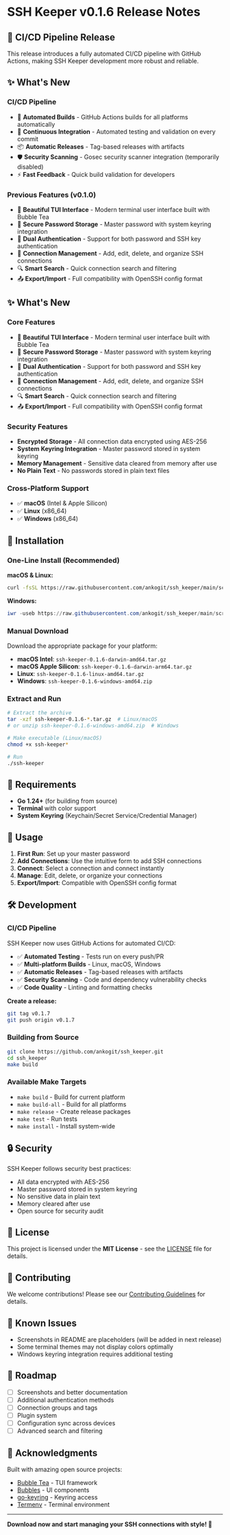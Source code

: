 # SSH Keeper v0.1.6 Release Notes

## 🎉 CI/CD Pipeline Release

This release introduces a fully automated CI/CD pipeline with GitHub Actions, making SSH Keeper development more robust and reliable.

## ✨ What's New

### CI/CD Pipeline

- 🚀 **Automated Builds** - GitHub Actions builds for all platforms automatically
- 🔄 **Continuous Integration** - Automated testing and validation on every commit
- 📦 **Automatic Releases** - Tag-based releases with artifacts
- 🛡️ **Security Scanning** - Gosec security scanner integration (temporarily disabled)
- ⚡ **Fast Feedback** - Quick build validation for developers

### Previous Features (v0.1.0)

- 🎨 **Beautiful TUI Interface** - Modern terminal user interface built with Bubble Tea
- 🔐 **Secure Password Storage** - Master password with system keyring integration
- 🔑 **Dual Authentication** - Support for both password and SSH key authentication
- 📁 **Connection Management** - Add, edit, delete, and organize SSH connections
- 🔍 **Smart Search** - Quick connection search and filtering
- 📤 **Export/Import** - Full compatibility with OpenSSH config format

## ✨ What's New

### Core Features

- 🎨 **Beautiful TUI Interface** - Modern terminal user interface built with Bubble Tea
- 🔐 **Secure Password Storage** - Master password with system keyring integration
- 🔑 **Dual Authentication** - Support for both password and SSH key authentication
- 📁 **Connection Management** - Add, edit, delete, and organize SSH connections
- 🔍 **Smart Search** - Quick connection search and filtering
- 📤 **Export/Import** - Full compatibility with OpenSSH config format

### Security Features

- **Encrypted Storage** - All connection data encrypted using AES-256
- **System Keyring Integration** - Master password stored in system keyring
- **Memory Management** - Sensitive data cleared from memory after use
- **No Plain Text** - No passwords stored in plain text files

### Cross-Platform Support

- ✅ **macOS** (Intel & Apple Silicon)
- ✅ **Linux** (x86_64)
- ✅ **Windows** (x86_64)

## 🚀 Installation

### One-Line Install (Recommended)

**macOS & Linux:**

```bash
curl -fsSL https://raw.githubusercontent.com/ankogit/ssh_keeper/main/scripts/install.sh | bash
```

**Windows:**

```powershell
iwr -useb https://raw.githubusercontent.com/ankogit/ssh_keeper/main/scripts/install.ps1 | iex
```

### Manual Download

Download the appropriate package for your platform:

- **macOS Intel**: `ssh-keeper-0.1.6-darwin-amd64.tar.gz`
- **macOS Apple Silicon**: `ssh-keeper-0.1.6-darwin-arm64.tar.gz`
- **Linux**: `ssh-keeper-0.1.6-linux-amd64.tar.gz`
- **Windows**: `ssh-keeper-0.1.6-windows-amd64.zip`

### Extract and Run

```bash
# Extract the archive
tar -xzf ssh-keeper-0.1.6-*.tar.gz  # Linux/macOS
# or unzip ssh-keeper-0.1.6-windows-amd64.zip  # Windows

# Make executable (Linux/macOS)
chmod +x ssh-keeper*

# Run
./ssh-keeper
```

## 🔧 Requirements

- **Go 1.24+** (for building from source)
- **Terminal** with color support
- **System Keyring** (Keychain/Secret Service/Credential Manager)

## 📖 Usage

1. **First Run**: Set up your master password
2. **Add Connections**: Use the intuitive form to add SSH connections
3. **Connect**: Select a connection and connect instantly
4. **Manage**: Edit, delete, or organize your connections
5. **Export/Import**: Compatible with OpenSSH config format

## 🛠️ Development

### CI/CD Pipeline

SSH Keeper now uses GitHub Actions for automated CI/CD:

- ✅ **Automated Testing** - Tests run on every push/PR
- ✅ **Multi-platform Builds** - Linux, macOS, Windows
- ✅ **Automatic Releases** - Tag-based releases with artifacts
- ✅ **Security Scanning** - Code and dependency vulnerability checks
- ✅ **Code Quality** - Linting and formatting checks

**Create a release:**

```bash
git tag v0.1.7
git push origin v0.1.7
```

### Building from Source

```bash
git clone https://github.com/ankogit/ssh_keeper.git
cd ssh_keeper
make build
```

### Available Make Targets

- `make build` - Build for current platform
- `make build-all` - Build for all platforms
- `make release` - Create release packages
- `make test` - Run tests
- `make install` - Install system-wide

## 🔒 Security

SSH Keeper follows security best practices:

- All data encrypted with AES-256
- Master password stored in system keyring
- No sensitive data in plain text
- Memory cleared after use
- Open source for security audit

## 📄 License

This project is licensed under the **MIT License** - see the [LICENSE](LICENSE) file for details.

## 🤝 Contributing

We welcome contributions! Please see our [Contributing Guidelines](CONTRIBUTING.md) for details.

## 🐛 Known Issues

- Screenshots in README are placeholders (will be added in next release)
- Some terminal themes may not display colors optimally
- Windows keyring integration requires additional testing

## 🔮 Roadmap

- [ ] Screenshots and better documentation
- [ ] Additional authentication methods
- [ ] Connection groups and tags
- [ ] Plugin system
- [ ] Configuration sync across devices
- [ ] Advanced search and filtering

## 🙏 Acknowledgments

Built with amazing open source projects:

- [Bubble Tea](https://github.com/charmbracelet/bubbletea) - TUI framework
- [Bubbles](https://github.com/charmbracelet/bubbles) - UI components
- [go-keyring](https://github.com/zalando/go-keyring) - Keyring access
- [Termenv](https://github.com/muesli/termenv) - Terminal environment

---

**Download now and start managing your SSH connections with style! 🚀**
